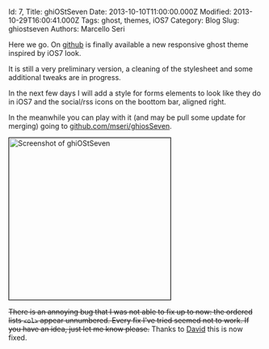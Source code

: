 Id: 7,
Title: ghiOStSeven
Date: 2013-10-10T11:00:00.000Z
Modified: 2013-10-29T16:00:41.000Z
Tags: ghost, themes, iOS7
Category: Blog
Slug: ghiostseven
Authors: Marcello Seri

Here we go. On [github](https://github.com/mseri/ghiosSeven) is finally available a new responsive ghost theme inspired by iOS7 look.

It is still a very preliminary version, a cleaning of the stylesheet and some additional tweaks are in progress.

In the next few days I will add a style for forms elements to look like they do in iOS7 and the social/rss icons on the boottom bar, aligned right.

In the meanwhile you can play with it (and may be pull some update for merging) going to [github.com/mseri/ghiosSeven](https://github.com/mseri/ghiosSeven).

<img src="https://raw.github.com/mseri/ghiosSeven/master/screenshot/ghioSeven-page.png" style="width:320px; border:1px solid black;" alt="Screenshot of  ghiOStSeven" />

~~There is an annoying bug that I was not able to fix up to now: the ordered lists `<ol>` appear unnumbered. Every fix I've tried seemed not to work. If you have an idea, just let me know please.~~ 
Thanks to [David](http://theonlycog.com) this is now fixed.
